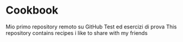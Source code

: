 # Cookbook
Mio primo repository remoto su GitHub
Test ed esercizi di prova
This repository contains recipes i like  to share with my friends

